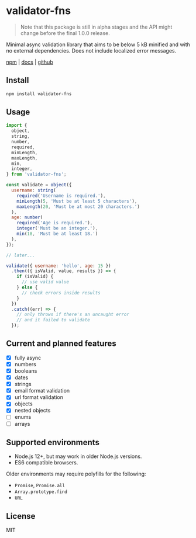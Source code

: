 # validator-fns

> Note that this package is still in alpha stages and the API might change before the final 1.0.0 release.

Minimal async validation library that aims to be below 5 kB minified and with no external dependencies. Does not include localized error messages.

[npm][npm] | [docs][docs] | [github][github]

## Install

```sh
npm install validator-fns
```

## Usage

```js
import {
  object,
  string,
  number,
  required,
  minLength,
  maxLength,
  min,
  integer,
} from 'validator-fns';

const validate = object({
  username: string(
    required('Username is required.'),
    minLength(5, 'Must be at least 5 characters'),
    maxLength(20, 'Must be at most 20 characters.')
  ),
  age: number(
    required('Age is required.'),
    integer('Must be an integer.'),
    min(18, 'Must be at least 18.')
  ),
});

// later...

validate({ username: 'hello', age: 15 })
  .then(({ isValid, value, results }) => {
    if (isValid) {
      // use valid value
    } else {
      // check errors inside results
    }
  })
  .catch((err) => {
    // only throws if there's an uncaught error
    // and it failed to validate
  });
```

## Current and planned features

- [x] fully async
- [x] numbers
- [x] booleans
- [x] dates
- [x] strings
- [x] email format validation
- [x] url format validation
- [x] objects
- [x] nested objects
- [ ] enums
- [ ] arrays

## Supported environments

- Node.js 12+, but may work in older Node.js versions.
- ES6 compatible browsers.

Older environments may require polyfills for the following:

- `Promise`, `Promise.all`
- `Array.prototype.find`
- `URL`

## License

MIT

[npm]: https://www.npmjs.com/package/validator-fns
[docs]: https://validator-fns.vercel.app/
[github]: https://github.com/smonn/validator-fns
